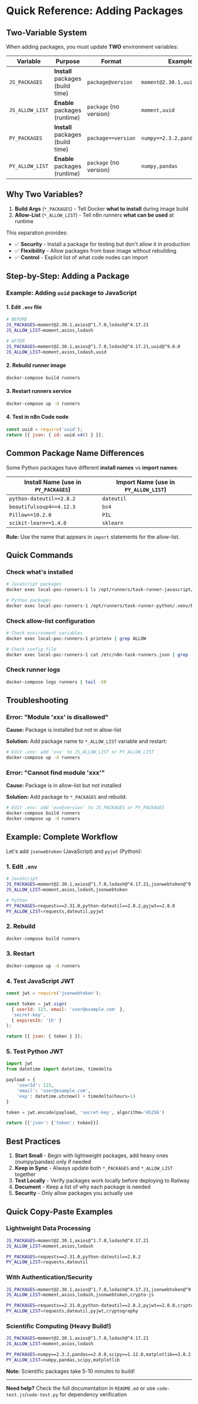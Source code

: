 # Quick Reference: Adding Packages

## Two-Variable System

When adding packages, you must update **TWO** environment variables:

| Variable | Purpose | Format | Example |
|----------|---------|--------|---------|
| `JS_PACKAGES` | **Install** packages (build time) | `package@version` | `moment@2.30.1,uuid@^9.0.0` |
| `JS_ALLOW_LIST` | **Enable** packages (runtime) | `package` (no version) | `moment,uuid` |
| `PY_PACKAGES` | **Install** packages (build time) | `package==version` | `numpy==2.3.2,pandas==2.0.0` |
| `PY_ALLOW_LIST` | **Enable** packages (runtime) | `package` (no version) | `numpy,pandas` |

## Why Two Variables?

1. **Build Args** (`*_PACKAGES`) - Tell Docker **what to install** during image build
2. **Allow-List** (`*_ALLOW_LIST`) - Tell n8n runners **what can be used** at runtime

This separation provides:
- ✅ **Security** - Install a package for testing but don't allow it in production
- ✅ **Flexibility** - Allow packages from base image without rebuilding
- ✅ **Control** - Explicit list of what code nodes can import

## Step-by-Step: Adding a Package

### Example: Adding `uuid` package to JavaScript

#### 1. Edit `.env` file

```bash
# BEFORE
JS_PACKAGES=moment@2.30.1,axios@^1.7.0,lodash@^4.17.21
JS_ALLOW_LIST=moment,axios,lodash

# AFTER
JS_PACKAGES=moment@2.30.1,axios@^1.7.0,lodash@^4.17.21,uuid@^9.0.0
JS_ALLOW_LIST=moment,axios,lodash,uuid
```

#### 2. Rebuild runner image

```bash
docker-compose build runners
```

#### 3. Restart runners service

```bash
docker-compose up -d runners
```

#### 4. Test in n8n Code node

```javascript
const uuid = require('uuid');
return [{ json: { id: uuid.v4() } }];
```

## Common Package Name Differences

Some Python packages have different **install names** vs **import names**:

| Install Name (use in `PY_PACKAGES`) | Import Name (use in `PY_ALLOW_LIST`) |
|--------------------------------------|--------------------------------------|
| `python-dateutil==2.8.2` | `dateutil` |
| `beautifulsoup4==4.12.3` | `bs4` |
| `Pillow==10.2.0` | `PIL` |
| `scikit-learn==1.4.0` | `sklearn` |

**Rule:** Use the name that appears in `import` statements for the allow-list.

## Quick Commands

### Check what's installed
```bash
# JavaScript packages
docker exec local-poc-runners-1 ls /opt/runners/task-runner-javascript/node_modules

# Python packages
docker exec local-poc-runners-1 /opt/runners/task-runner-python/.venv/bin/pip list
```

### Check allow-list configuration
```bash
# Check environment variables
docker exec local-poc-runners-1 printenv | grep ALLOW

# Check config file
docker exec local-poc-runners-1 cat /etc/n8n-task-runners.json | grep -A 3 "env-overrides"
```

### Check runner logs
```bash
docker-compose logs runners | tail -50
```

## Troubleshooting

### Error: "Module 'xxx' is disallowed"

**Cause:** Package is installed but not in allow-list

**Solution:** Add package name to `*_ALLOW_LIST` variable and restart:
```bash
# Edit .env: add 'xxx' to JS_ALLOW_LIST or PY_ALLOW_LIST
docker-compose up -d runners
```

### Error: "Cannot find module 'xxx'"

**Cause:** Package is in allow-list but not installed

**Solution:** Add package to `*_PACKAGES` and rebuild:
```bash
# Edit .env: add 'xxx@version' to JS_PACKAGES or PY_PACKAGES
docker-compose build runners
docker-compose up -d runners
```

## Example: Complete Workflow

Let's add `jsonwebtoken` (JavaScript) and `pyjwt` (Python):

### 1. Edit `.env`

```bash
# JavaScript
JS_PACKAGES=moment@2.30.1,axios@^1.7.0,lodash@^4.17.21,jsonwebtoken@^9.0.2
JS_ALLOW_LIST=moment,axios,lodash,jsonwebtoken

# Python
PY_PACKAGES=requests==2.31.0,python-dateutil==2.8.2,pyjwt==2.8.0
PY_ALLOW_LIST=requests,dateutil,pyjwt
```

### 2. Rebuild

```bash
docker-compose build runners
```

### 3. Restart

```bash
docker-compose up -d runners
```

### 4. Test JavaScript JWT

```javascript
const jwt = require('jsonwebtoken');

const token = jwt.sign(
  { userId: 123, email: 'user@example.com' },
  'secret-key',
  { expiresIn: '1h' }
);

return [{ json: { token } }];
```

### 5. Test Python JWT

```python
import jwt
from datetime import datetime, timedelta

payload = {
    'userId': 123,
    'email': 'user@example.com',
    'exp': datetime.utcnow() + timedelta(hours=1)
}

token = jwt.encode(payload, 'secret-key', algorithm='HS256')

return [{'json': {'token': token}}]
```

## Best Practices

1. **Start Small** - Begin with lightweight packages, add heavy ones (numpy/pandas) only if needed
2. **Keep in Sync** - Always update both `*_PACKAGES` and `*_ALLOW_LIST` together
3. **Test Locally** - Verify packages work locally before deploying to Railway
4. **Document** - Keep a list of why each package is needed
5. **Security** - Only allow packages you actually use

## Quick Copy-Paste Examples

### Lightweight Data Processing

```bash
JS_PACKAGES=moment@2.30.1,axios@^1.7.0,lodash@^4.17.21
JS_ALLOW_LIST=moment,axios,lodash

PY_PACKAGES=requests==2.31.0,python-dateutil==2.8.2
PY_ALLOW_LIST=requests,dateutil
```

### With Authentication/Security

```bash
JS_PACKAGES=moment@2.30.1,axios@^1.7.0,lodash@^4.17.21,jsonwebtoken@^9.0.2,crypto-js@^4.2.0
JS_ALLOW_LIST=moment,axios,lodash,jsonwebtoken,crypto-js

PY_PACKAGES=requests==2.31.0,python-dateutil==2.8.2,pyjwt==2.8.0,cryptography==42.0.0
PY_ALLOW_LIST=requests,dateutil,pyjwt,cryptography
```

### Scientific Computing (Heavy Build!)

```bash
JS_PACKAGES=moment@2.30.1,axios@^1.7.0,lodash@^4.17.21
JS_ALLOW_LIST=moment,axios,lodash

PY_PACKAGES=numpy==2.3.2,pandas==2.0.0,scipy==1.12.0,matplotlib==3.8.2
PY_ALLOW_LIST=numpy,pandas,scipy,matplotlib
```

**Note:** Scientific packages take 5-10 minutes to build!

---

**Need help?** Check the full documentation in `README.md` or use `code-test.js`/`code-test.py` for dependency verification
